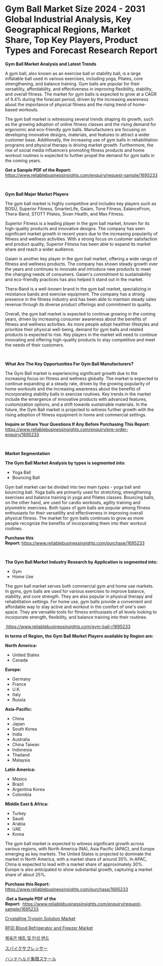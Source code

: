 <p><h1>Gym Ball Market Size 2024 - 2031 Global Industrial Analysis, Key Geographical Regions, Market Share, Top Key Players, Product Types and Forecast Research Report</h1></p><p><strong>Gym Ball Market Analysis and Latest Trends</strong></p>
<p><p>A gym ball, also known as an exercise ball or stability ball, is a large inflatable ball used in various exercises, including yoga, Pilates, core strengthening, and balance training. Gym balls are popular for their versatility, affordability, and effectiveness in improving flexibility, stability, and overall fitness. The market for gym balls is expected to grow at a CAGR of 9.4% during the forecast period, driven by the increasing awareness about the importance of physical fitness and the rising trend of home-based workouts.</p><p>The gym ball market is witnessing several trends shaping its growth, such as the growing adoption of online fitness classes and the rising demand for ergonomic and eco-friendly gym balls. Manufacturers are focusing on developing innovative designs, materials, and features to attract a wider customer base. Additionally, the increasing use of gym balls in rehabilitation programs and physical therapy is driving market growth. Furthermore, the rise of social media influencers promoting fitness products and home workout routines is expected to further propel the demand for gym balls in the coming years.</p></p>
<p><strong>Get a Sample PDF of the Report:&nbsp;</strong> <a href="https://www.reliablebusinessinsights.com/enquiry/request-sample/1695233">https://www.reliablebusinessinsights.com/enquiry/request-sample/1695233</a></p>
<p>&nbsp;</p>
<p><strong>Gym Ball Major Market Players</strong></p>
<p><p>The gym ball market is highly competitive and includes key players such as BOSU, Superior Fitness, SmarterLife, Gaiam, Tone Fitness, EalanceFrom, Thera-Band, STOTT Pilates, Sivan Health, and Max Fitness.</p><p>Superior Fitness is a leading player in the gym ball market, known for its high-quality products and innovative designs. The company has seen significant market growth in recent years due to the increasing popularity of fitness and wellness activities. With a strong focus on customer satisfaction and product quality, Superior Fitness has been able to expand its market share and reach a wider audience.</p><p>Gaiam is another key player in the gym ball market, offering a wide range of fitness and wellness products. The company has shown steady growth over the years and continues to innovate and introduce new products to meet the changing needs of consumers. Gaiam's commitment to sustainability and eco-friendly practices has also helped it stand out in the market.</p><p>Thera-Band is a well-known brand in the gym ball market, specializing in resistance bands and exercise equipment. The company has a strong presence in the fitness industry and has been able to maintain steady sales revenue through its diverse product offerings and commitment to quality.</p><p>Overall, the gym ball market is expected to continue growing in the coming years, driven by increasing consumer awareness about the benefits of fitness and wellness activities. As more people adopt healthier lifestyles and prioritize their physical well-being, demand for gym balls and related products is expected to rise. Key players in the market will need to continue innovating and offering high-quality products to stay competitive and meet the needs of their customers.</p></p>
<p>&nbsp;</p>
<p><strong>What Are The Key Opportunities For Gym Ball Manufacturers?</strong></p>
<p><p>The Gym Ball market is experiencing significant growth due to the increasing focus on fitness and wellness globally. The market is expected to continue expanding at a steady rate, driven by the growing popularity of home workouts and the increasing awareness about the benefits of incorporating stability balls in exercise routines. Key trends in the market include the emergence of innovative products with advanced features, customization options, and a shift towards sustainable materials. In the future, the Gym Ball market is projected to witness further growth with the rising adoption of fitness equipment in home and commercial settings.</p></p>
<p><strong>Inquire or Share Your Questions If Any Before Purchasing This Report:</strong> <a href="https://www.reliablebusinessinsights.com/enquiry/pre-order-enquiry/1695233">https://www.reliablebusinessinsights.com/enquiry/pre-order-enquiry/1695233</a></p>
<p>&nbsp;</p>
<p><strong>Market Segmentation</strong></p>
<p><strong>The Gym Ball Market Analysis by types is segmented into:</strong></p>
<p><ul><li>Yoga Ball</li><li>Bouncing Ball</li></ul></p>
<p><p>Gym ball market can be divided into two main types - yoga ball and bouncing ball. Yoga balls are primarily used for stretching, strengthening exercises and balance training in yoga and Pilates classes. Bouncing balls, on the other hand, are used for cardio workouts, agility training and plyometric exercises. Both types of gym balls are popular among fitness enthusiasts for their versatility and effectiveness in improving overall physical fitness. The market for gym balls continues to grow as more people recognize the benefits of incorporating them into their workout routines.</p></p>
<p><strong>Purchase this Report:&nbsp;</strong><a href="https://www.reliablebusinessinsights.com/purchase/1695233">https://www.reliablebusinessinsights.com/purchase/1695233</a></p>
<p>&nbsp;</p>
<p><strong>The Gym Ball Market Industry Research by Application is segmented into:</strong></p>
<p><ul><li>Gym</li><li>Home Use</li></ul></p>
<p><p>The gym ball market serves both commercial gym and home use markets. In gyms, gym balls are used for various exercises to improve balance, stability, and core strength. They are also popular in physical therapy and rehabilitation settings. For home use, gym balls provide a convenient and affordable way to stay active and workout in the comfort of one's own space. They are versatile tools for fitness enthusiasts of all levels looking to incorporate strength, flexibility, and balance training into their routines.</p></p>
<p><a href="https://www.reliablebusinessinsights.com/gym-ball-r1695233">&nbsp;https://www.reliablebusinessinsights.com/gym-ball-r1695233</a></p>
<p><strong>In terms of Region, the Gym Ball Market Players available by Region are:</strong></p>
<p>
    <p> <strong> North America: </strong>
        <ul>
            <li>United States</li>
            <li>Canada</li>
        </ul>
        </p> 
    <p> <strong> Europe: </strong>
        <ul>
            <li>Germany</li>
            <li>France</li>
            <li>U.K.</li>
            <li>Italy</li>
            <li>Russia</li>
        </ul>
        </p> 
    <p> <strong> Asia-Pacific: </strong>
        <ul>
            <li>China</li>
            <li>Japan</li>
            <li>South Korea</li>
            <li>India</li>
            <li>Australia</li>
            <li>China Taiwan</li>
            <li>Indonesia</li>
            <li>Thailand</li>
            <li>Malaysia</li>
        </ul>
        </p> 
    <p> <strong> Latin America: </strong>
        <ul>
            <li>Mexico</li>
            <li>Brazil</li>
            <li>Argentina Korea</li>
            <li>Colombia</li>
        </ul>
        </p> 
    <p> <strong> Middle East & Africa: </strong>
        <ul>
            <li>Turkey</li>
            <li>Saudi</li>
            <li>Arabia</li>
            <li>UAE</li>
            <li>Korea</li>
        </ul>
    </p>
    </p>
<p><p>The gym ball market is expected to witness significant growth across various regions, with North America (NA), Asia Pacific (APAC), and Europe emerging as key markets. The United States is projected to dominate the market in North America, with a market share of around 35%. In APAC, China is expected to lead with a market share of approximately 30%. Europe is also anticipated to show substantial growth, capturing a market share of about 25%.</p></p>
<p><strong>Purchase this Report: </strong><a href="https://www.reliablebusinessinsights.com/purchase/1695233">https://www.reliablebusinessinsights.com/purchase/1695233</a></p>
<p>&nbsp;<strong>Get a Sample PDF of the Report:&nbsp;&nbsp;</strong><a href="https://www.reliablebusinessinsights.com/enquiry/request-sample/1695233">https://www.reliablebusinessinsights.com/enquiry/request-sample/1695233</a></p>
<p><strong></strong></p>
<p><p><a href="https://github.com/LaceyZemlak1/Market-Research-Report-List-1/blob/main/crystalline-trypsin-solution-market.md">Crystalline Trypsin Solution Market</a></p><p><a href="https://github.com/castoriffic/Market-Research-Report-List-4/blob/main/rfid-blood-refrigerator-and-freezer-market.md">RFID Blood Refrigerator and Freezer Market</a></p><p><a href="https://medium.com/@drewbarton1911/%ED%97%AC%EC%8A%A4%EC%9E%A5-%EB%A7%A4%ED%8A%B8-%EB%B0%8F-%EC%8B%A0%EC%B6%95%EC%84%B1-%EB%B0%B4%EB%93%9C-%EC%8B%9C%EC%9E%A5%EC%9D%80-%EC%8B%9C%EC%9E%A5-%EC%A0%90%EC%9C%A0%EC%9C%A8-%EA%B7%9C%EB%AA%A8-%EB%B0%8F-2031%EB%85%84%EA%B9%8C%EC%A7%80-%EC%98%88%EC%83%81%EB%90%98%EB%8A%94-%EC%98%88%EC%B8%A1%EC%97%90-%EC%B4%88%EC%A0%90%EC%9D%84-%EB%A7%9E%EC%B6%94%EA%B3%A0-%EC%9E%88%EC%8A%B5%EB%8B%88%EB%8B%A4-a4570dfc7a5e">체육관 매트 및 탄성 밴드</a></p><p><a href="https://github.com/alyle7648/Market-Research-Report-List-1/blob/main/7990136103213.md">スパイクサプレッサー</a></p><p><a href="https://medium.com/@timslater46/%E6%89%8B%E6%8C%81%E3%81%A1%E5%BC%8F%E5%9B%9B%E5%88%86%E5%9C%8F%E3%82%B9%E3%82%B1%E3%83%BC%E3%83%AB%E3%81%AE%E5%B8%82%E5%A0%B4%E3%83%88%E3%83%AC%E3%83%B3%E3%83%89%E3%81%A8%E5%B8%82%E5%A0%B4%E5%88%86%E6%9E%90%E3%81%AF-2024%E5%B9%B4%E3%81%8B%E3%82%892031%E5%B9%B4%E3%81%BE%E3%81%A7%E3%81%AE%E4%BA%88%E6%B8%AC%E3%81%95%E3%82%8C%E3%81%A6%E3%81%84%E3%81%BE%E3%81%99-adf96af89574">ハンドヘルド象限スケール</a></p></p>